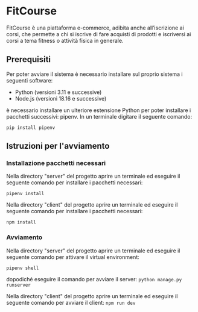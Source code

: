 # FitCourse

FitCourse è una piattaforma e-commerce, adibita anche all’iscrizione ai corsi, che permette a chi si iscrive di fare acquisti di prodotti e iscriversi ai corsi a tema fitness o attività fisica in generale.

## Prerequisiti 
Per poter avviare il sistema è necessario installare sul proprio sistema i seguenti software:

- Python (versioni 3.11 e successive)
- Node.js (versioni 18.16 e successive)

è necessario installare un ulteriore estensione Python per poter installare i pacchetti successivi: pipenv. In un terminale
digitare il seguente comando:

`pip install pipenv`

## Istruzioni per l'avviamento

### Installazione pacchetti necessari

Nella directory "server" del progetto aprire un terminale ed eseguire il seguente comando per installare i pacchetti
necessari:

`pipenv install`

Nella directory "client" del progetto aprire un terminale ed eseguire il seguente comando per installare i pacchetti
necessari:

`npm install`

### Avviamento
Nella directory "server" del progetto aprire un terminale ed eseguire il seguente comando per attivare il virtual environment:

`pipenv shell`

dopodiché eseguire il comando per avviare il server:
`python manage.py runserver`

Nella directory "client" del progetto aprire un terminale ed eseguire il seguente comando per avviare il client:
`npm run dev`

